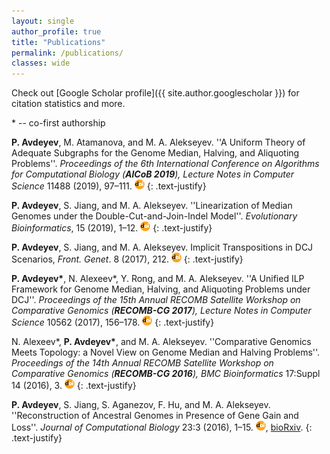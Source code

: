 ```yaml
---
layout: single
author_profile: true
title: "Publications"
permalink: /publications/
classes: wide
---
```


Check out [Google Scholar profile]({{ site.author.googlescholar }}) for citation statistics and more.

\* -- co-first authorship

**P. Avdeyev**, M. Atamanova, and M. A. Alekseyev. ''A Uniform Theory of Adequate Subgraphs for the Genome Median, Halving, and Aliquoting Problems''. *Proceedings of the 6th International Conference on Algorithms for Computational Biology (**AlCoB 2019**), Lecture Notes in Computer Science* 11488 (2019), 97–111.
[![doi](../assets/images/icons16/doi-icon.png)](https://doi:10.1007/978-3-030-18174-1_7)
{: .text-justify}

**P. Avdeyev**, S. Jiang, and M. A. Alekseyev. ''Linearization of Median Genomes under the Double-Cut-and-Join-Indel Model''. *Evolutionary Bioinformatics*, 15 (2019), 1–12. 
[![doi](../assets/images/icons16/doi-icon.png)](https://doi:10.1177/1176934318820534)
{: .text-justify}

**P. Avdeyev**, S. Jiang, and M. A. Alekseyev. Implicit Transpositions in DCJ Scenarios, *Front. Genet*. 8 (2017), 212. 
[![doi](../assets/images/icons16/doi-icon.png)](https://doi.org/10.3389/fgene.2017.00212)
{: .text-justify}

**P. Avdeyev\***, N. Alexeev\*, Y. Rong, and M. A. Alekseyev. ''A Unified ILP Framework for Genome Median, Halving, and Aliquoting Problems under DCJ''. *Proceedings of the 15th Annual RECOMB Satellite Workshop on 
Comparative Genomics (**RECOMB-CG 2017**), Lecture Notes in Computer Science* 10562 (2017), 156–178.
[![doi](../assets/images/icons16/doi-icon.png)](https://doi.org/10.1007/978-3-319-67979-2_9)
{: .text-justify}

N. Alexeev\*, **P. Avdeyev\***,  and M. A. Alekseyev. ''Comparative Genomics Meets Topology: a Novel View on Genome Median and Halving Problems''. *Proceedings of the 14th Annual RECOMB Satellite Workshop on Comparative Genomics (**RECOMB-CG 2016**), BMC Bioinformatics* 17:Suppl 14 (2016), 3. 
[![doi](../assets/images/icons16/doi-icon.png)](https://doi.org/10.1186/s12859-016-1263-7)
{: .text-justify}

**P. Avdeyev**, S. Jiang, S. Aganezov, F. Hu, and M. A. Alekseyev. ''Reconstruction of Ancestral Genomes in Presence of Gene Gain and Loss''. *Journal of Computational Biology* 23:3 (2016), 1–15. 
[![doi](../assets/images/icons16/doi-icon.png)](https://doi.org/10.1089/cmb.2015.0160),
[bioRxiv](http://dx.doi.org/10.1101/040196).
{: .text-justify}
